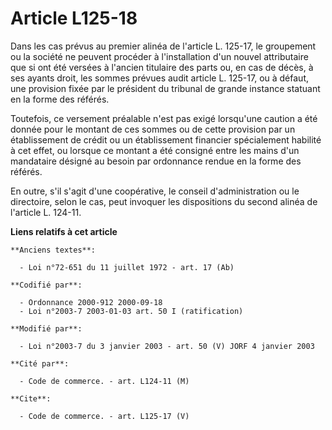 # Article L125-18

Dans les cas prévus au premier alinéa de l'article L. 125-17, le groupement ou la société ne peuvent procéder à
l'installation d'un nouvel attributaire que si ont été versées à l'ancien titulaire des parts ou, en cas de décès, à ses
ayants droit, les sommes prévues audit article L. 125-17, ou à défaut, une provision fixée par le président du tribunal de
grande instance statuant en la forme des référés. 

Toutefois, ce versement préalable n'est pas exigé lorsqu'une caution a été donnée pour le montant de ces sommes ou de cette
provision par un établissement de crédit ou un établissement financier spécialement habilité à cet effet, ou lorsque ce
montant a été consigné entre les mains d'un mandataire désigné au besoin par ordonnance rendue en la forme des référés. 

En outre, s'il s'agit d'une coopérative, le conseil d'administration ou le directoire, selon le cas, peut invoquer les
dispositions du second alinéa de l'article L. 124-11.

**Liens relatifs à cet article**

	**Anciens textes**:

	  - Loi n°72-651 du 11 juillet 1972 - art. 17 (Ab)

	**Codifié par**:

	  - Ordonnance 2000-912 2000-09-18
	  - Loi n°2003-7 2003-01-03 art. 50 I (ratification)

	**Modifié par**:

	  - Loi n°2003-7 du 3 janvier 2003 - art. 50 (V) JORF 4 janvier 2003

	**Cité par**:

	  - Code de commerce. - art. L124-11 (M)

	**Cite**:

	  - Code de commerce. - art. L125-17 (V)
